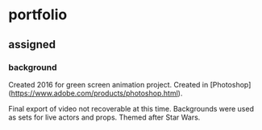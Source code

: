 # portfolio

## assigned

### background

Created 2016 for green screen animation project. Created in [Photoshop] (https://www.adobe.com/products/photoshop.html).

Final export of video not recoverable at this time. Backgrounds were used as sets for live actors and props. Themed after Star Wars. 
